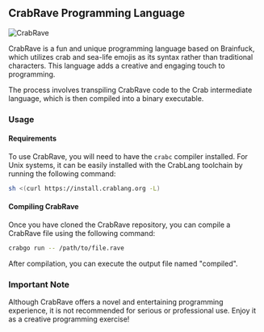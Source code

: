 ## CrabRave Programming Language

![CrabRave](https://user-images.githubusercontent.com/19922556/235866842-ad037e1e-e345-45fe-b7fe-626df3468ca5.jpg)

CrabRave is a fun and unique programming language based on Brainfuck, which utilizes crab and sea-life emojis as its syntax rather than traditional characters. This language adds a creative and engaging touch to programming.

The process involves transpiling CrabRave code to the Crab intermediate language, which is then compiled into a binary executable.

### Usage

#### Requirements

To use CrabRave, you will need to have the `crabc` compiler installed. For Unix systems, it can be easily installed with the CrabLang toolchain by running the following command:

```sh
sh <(curl https://install.crablang.org -L)
```

#### Compiling CrabRave

Once you have cloned the CrabRave repository, you can compile a CrabRave file using the following command:

```sh
crabgo run -- /path/to/file.rave
```

After compilation, you can execute the output file named "compiled".

### Important Note

Although CrabRave offers a novel and entertaining programming experience, it is not recommended for serious or professional use. Enjoy it as a creative programming exercise!
